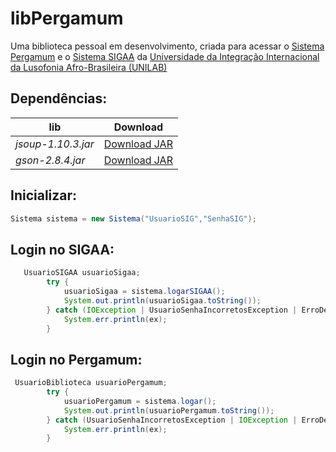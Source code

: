 # libPergamum

Uma biblioteca pessoal em desenvolvimento, criada para acessar o [Sistema Pergamum](http://bibweb.unilab.edu.br) e o [Sistema SIGAA](https://sig.unilab.edu.br) da [Universidade da Integração Internacional da Lusofonia Afro-Brasileira (UNILAB)](http://unilab.edu.br/)

## Dependências:
|lib                 |Download                                                                                                 |
|--------------------|-----------------------------------------------------------------------------------------------------|
|*jsoup-1.10.3.jar*  |[Download JAR](https://jsoup.org/packages/jsoup-1.10.3.jar)                                          |
|*gson-2.8.4.jar*    |[Download JAR](http://central.maven.org/maven2/com/google/code/gson/gson/2.8.4/gson-2.8.4.jar)                |

## Inicializar:

```java
Sistema sistema = new Sistema("UsuarioSIG","SenhaSIG");
```
## Login no SIGAA:

```java
   UsuarioSIGAA usuarioSigaa;
        try {
            usuarioSigaa = sistema.logarSIGAA();
            System.out.println(usuarioSigaa.toString());
        } catch (IOException | UsuarioSenhaIncorretosException | ErroDesconhecidoLoginException ex) {
            System.err.println(ex);
        } 
```

## Login no Pergamum:

```java
 UsuarioBiblioteca usuarioPergamum;
        try {
            usuarioPergamum = sistema.logar();
            System.out.println(usuarioPergamum.toString());
        } catch (UsuarioSenhaIncorretosException | IOException | ErroDesconhecidoLoginException ex) {
            System.err.println(ex);
        }
```
